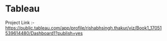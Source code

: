 # Tableau
Project Link :- https://public.tableau.com/app/profile/rishabhsingh.thakur/viz/Book1_17051539614480/Dashboard1?publish=yes
